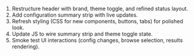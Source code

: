 1. Restructure header with brand, theme toggle, and refined status layout.
2. Add configuration summary strip with live updates.
3. Refresh styling (CSS for new components, buttons, tabs) for polished look.
4. Update JS to wire summary strip and theme toggle state.
5. Smoke test UI interactions (config changes, browse selection, results rendering).
